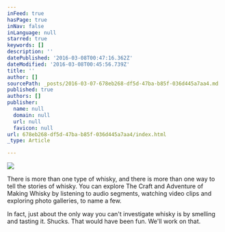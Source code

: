 ```yaml
---
inFeed: true
hasPage: true
inNav: false
inLanguage: null
starred: true
keywords: []
description: ''
datePublished: '2016-03-08T00:47:16.362Z'
dateModified: '2016-03-08T00:45:56.739Z'
title: ''
author: []
sourcePath: _posts/2016-03-07-678eb268-df5d-47ba-b85f-036d445a7aa4.md
published: true
authors: []
publisher:
  name: null
  domain: null
  url: null
  favicon: null
url: 678eb268-df5d-47ba-b85f-036d445a7aa4/index.html
_type: Article

---
```

![](https://the-grid-user-content.s3-us-west-2.amazonaws.com/25b6b64b-1e37-40fd-862d-b1f52b199e4e.jpg)

There is more than one type of whisky, and there is more than one way to tell the stories of whisky. You can explore The Craft and Adventure of Making Whisky by listening to audio segments, watching video clips and exploring photo galleries, to name a few. 

In fact, just about the only way you can't investigate whisky is by smelling and tasting it. Shucks. That would have been fun. We'll work on that.